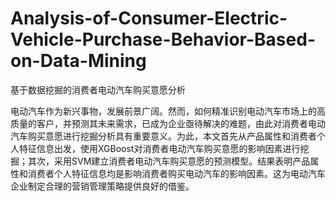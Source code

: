 # Analysis-of-Consumer-Electric-Vehicle-Purchase-Behavior-Based-on-Data-Mining
基于数据挖掘的消费者电动汽车购买意愿分析

电动汽车作为新兴事物，发展前景广阔。然而，如何精准识别电动汽车市场上的高质量的客户，并预测其未来需求，已成为企业亟待解决的难题，由此对消费者电动汽车购买意愿进行挖掘分析具有重要意义。为此，本文首先从产品属性和消费者个人特征信息出发，使用XGBoost对消费者电动汽车购买意愿的影响因素进行挖掘；其次，采用SVM建立消费者电动汽车购买意愿的预测模型。结果表明产品属性和消费者个人特征信息均是影响消费者购买电动汽车的影响因素。这为电动汽车企业制定合理的营销管理策略提供良好的借鉴。
